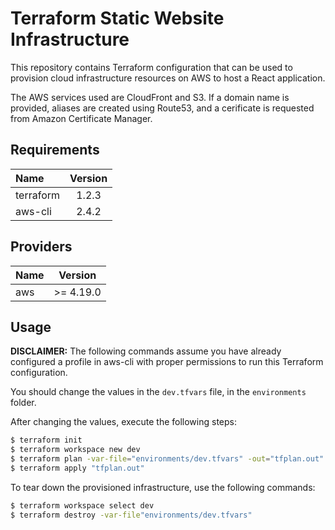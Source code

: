 # Terraform Static Website Infrastructure

This repository contains Terraform configuration that can be used to provision
cloud infrastructure resources on AWS to host a React application.

The AWS services used are CloudFront and S3. If a domain name is provided,
aliases are created using Route53, and a cerificate is requested from Amazon
Certificate Manager.

## Requirements

| Name      | Version |
|:----------|:-------:|
| terraform | 1.2.3   |
| aws-cli   | 2.4.2   |

## Providers

| Name | Version   |
|:-----|:---------:|
| aws  | >= 4.19.0 |


## Usage

**DISCLAIMER:** The following commands assume you have already configured a
profile in aws-cli with proper permissions to run this Terraform configuration.

You should change the values in the `dev.tfvars` file, in the `environments`
folder.

After changing the values, execute the following steps:

```sh
$ terraform init
$ terraform workspace new dev
$ terraform plan -var-file="environments/dev.tfvars" -out="tfplan.out"
$ terraform apply "tfplan.out"
```

To tear down the provisioned infrastructure, use the following commands:

```sh
$ terraform workspace select dev
$ terraform destroy -var-file"environments/dev.tfvars"
```